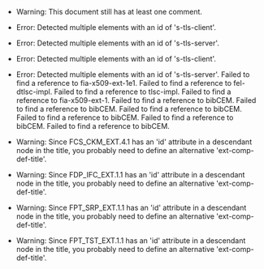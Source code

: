 * Warning: This document still has at least one comment.
* Error: Detected multiple elements with an id of 's-tls-client'.
* Error: Detected multiple elements with an id of 's-tls-server'.
* Error: Detected multiple elements with an id of 's-tls-client'.
* Error: Detected multiple elements with an id of 's-tls-server'.
 Failed to find a reference to fia-x509-ext-1e1.
 Failed to find a reference to fel-dtlsc-impl.
 Failed to find a reference to tlsc-impl.
 Failed to find a reference to fia-x509-ext-1.
 Failed to find a reference to bibCEM.
 Failed to find a reference to bibCEM.
 Failed to find a reference to bibCEM.
 Failed to find a reference to bibCEM.
 Failed to find a reference to bibCEM.
 Failed to find a reference to bibCEM.
* Warning: Since FCS_CKM_EXT.4.1 has an 'id' attribute in a descendant node in the title, you probably need to define an alternative 'ext-comp-def-title'.
                       
* Warning: Since FDP_IFC_EXT.1.1 has an 'id' attribute in a descendant node in the title, you probably need to define an alternative 'ext-comp-def-title'.
                       
* Warning: Since FPT_SRP_EXT.1.1 has an 'id' attribute in a descendant node in the title, you probably need to define an alternative 'ext-comp-def-title'.
                       
* Warning: Since FPT_TST_EXT.1.1 has an 'id' attribute in a descendant node in the title, you probably need to define an alternative 'ext-comp-def-title'.
                       
